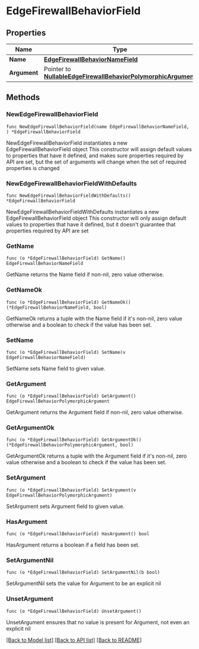 # EdgeFirewallBehaviorField

## Properties

Name | Type | Description | Notes
------------ | ------------- | ------------- | -------------
**Name** | [**EdgeFirewallBehaviorNameField**](EdgeFirewallBehaviorNameField.md) |  | 
**Argument** | Pointer to [**NullableEdgeFirewallBehaviorPolymorphicArgument**](EdgeFirewallBehaviorPolymorphicArgument.md) |  | [optional] 

## Methods

### NewEdgeFirewallBehaviorField

`func NewEdgeFirewallBehaviorField(name EdgeFirewallBehaviorNameField, ) *EdgeFirewallBehaviorField`

NewEdgeFirewallBehaviorField instantiates a new EdgeFirewallBehaviorField object
This constructor will assign default values to properties that have it defined,
and makes sure properties required by API are set, but the set of arguments
will change when the set of required properties is changed

### NewEdgeFirewallBehaviorFieldWithDefaults

`func NewEdgeFirewallBehaviorFieldWithDefaults() *EdgeFirewallBehaviorField`

NewEdgeFirewallBehaviorFieldWithDefaults instantiates a new EdgeFirewallBehaviorField object
This constructor will only assign default values to properties that have it defined,
but it doesn't guarantee that properties required by API are set

### GetName

`func (o *EdgeFirewallBehaviorField) GetName() EdgeFirewallBehaviorNameField`

GetName returns the Name field if non-nil, zero value otherwise.

### GetNameOk

`func (o *EdgeFirewallBehaviorField) GetNameOk() (*EdgeFirewallBehaviorNameField, bool)`

GetNameOk returns a tuple with the Name field if it's non-nil, zero value otherwise
and a boolean to check if the value has been set.

### SetName

`func (o *EdgeFirewallBehaviorField) SetName(v EdgeFirewallBehaviorNameField)`

SetName sets Name field to given value.


### GetArgument

`func (o *EdgeFirewallBehaviorField) GetArgument() EdgeFirewallBehaviorPolymorphicArgument`

GetArgument returns the Argument field if non-nil, zero value otherwise.

### GetArgumentOk

`func (o *EdgeFirewallBehaviorField) GetArgumentOk() (*EdgeFirewallBehaviorPolymorphicArgument, bool)`

GetArgumentOk returns a tuple with the Argument field if it's non-nil, zero value otherwise
and a boolean to check if the value has been set.

### SetArgument

`func (o *EdgeFirewallBehaviorField) SetArgument(v EdgeFirewallBehaviorPolymorphicArgument)`

SetArgument sets Argument field to given value.

### HasArgument

`func (o *EdgeFirewallBehaviorField) HasArgument() bool`

HasArgument returns a boolean if a field has been set.

### SetArgumentNil

`func (o *EdgeFirewallBehaviorField) SetArgumentNil(b bool)`

 SetArgumentNil sets the value for Argument to be an explicit nil

### UnsetArgument
`func (o *EdgeFirewallBehaviorField) UnsetArgument()`

UnsetArgument ensures that no value is present for Argument, not even an explicit nil

[[Back to Model list]](../README.md#documentation-for-models) [[Back to API list]](../README.md#documentation-for-api-endpoints) [[Back to README]](../README.md)


